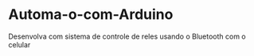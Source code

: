 # Automa-o-com-Arduino
Desenvolva com sistema de controle de reles usando o Bluetooth com o celular 
